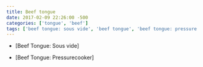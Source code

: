 ```yaml
---
title: Beef tongue
date: 2017-02-09 22:26:00 -500
categories: ['tongue', 'beef']
tags: ['beef tongue: sous vide', 'beef tongue', 'beef tongue: pressure cooker']
---
```


-   [Beef Tongue: Sous vide]

-   [Beef Tongue: Pressurecooker]

